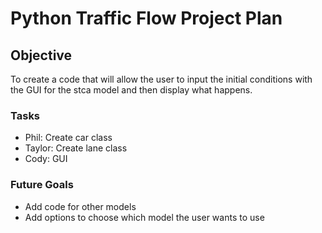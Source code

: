 Python Traffic Flow Project Plan
================================

Objective
---------

To create a code that will allow the user to input the initial conditions with the GUI for the stca model and then display what happens.

### Tasks

* Phil: Create car class
* Taylor: Create lane class
* Cody: GUI

### Future Goals

* Add code for other models
* Add options to choose which model the user wants to use